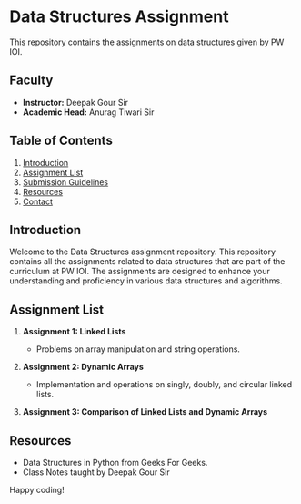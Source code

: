 # Data Structures Assignment

This repository contains the assignments on data structures given by PW IOI.

## Faculty

- **Instructor:** Deepak Gour Sir
- **Academic Head:** Anurag Tiwari Sir

## Table of Contents

1. [Introduction](#introduction)
2. [Assignment List](#assignment-list)
3. [Submission Guidelines](#submission-guidelines)
4. [Resources](#resources)
5. [Contact](#contact)

## Introduction

Welcome to the Data Structures assignment repository. This repository contains all the assignments related to data structures that are part of the curriculum at PW IOI. The assignments are designed to enhance your understanding and proficiency in various data structures and algorithms.

## Assignment List

1. **Assignment 1: Linked Lists**
   - Problems on array manipulation and string operations.

2. **Assignment 2: Dynamic Arrays**
   - Implementation and operations on singly, doubly, and circular linked lists.

3. **Assignment 3: Comparison of Linked Lists and Dynamic Arrays**
   


## Resources

- Data Structures in Python from Geeks For Geeks.
- Class Notes taught by Deepak Gour Sir


Happy coding!

